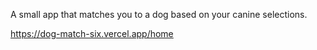 A small app that matches you to a dog based on your canine selections. 

https://dog-match-six.vercel.app/home
